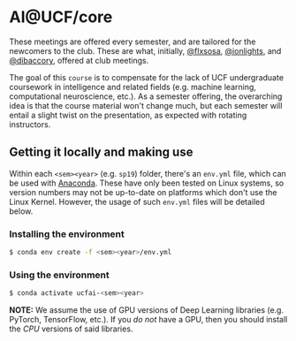 # AI@UCF/core

These meetings are offered every semester, and are tailored for the newcomers to the club. These are what, initially, [@flxsosa][felix-git], [@ionlights][john-git], and [@dibaccory][richard-git], offered at club meetings.

[felix-git]: https://github.com/flxsosoa
[john-git]: https://github.com/ionlights
[richard-git]: https://github.com/dibaccory

The goal of this `course` is to compensate for the lack of UCF undergraduate coursework in intelligence and related fields (e.g. machine learning, computational neuroscience, etc.). As a semester offering, the overarching idea is that the course material won't change much, but each semester will entail a slight twist on the presentation, as expected with rotating instructors.

## Getting it locally and making use
Within each `<sem><year>` (e.g. `sp19`) folder, there's an `env.yml` file, which can be used with [Anaconda](anaconda.org). These have only been tested on Linux systems, so version numbers may not be up-to-date on platforms which don't use the Linux Kernel. However, the usage of such `env.yml` files will be detailed below.

### Installing the environment
```bash
$ conda env create -f <sem><year>/env.yml
```

### Using the environment
```bash
$ conda activate ucfai-<sem><year>
```

**NOTE:** We assume the use of GPU versions of Deep Learning libraries (e.g. PyTorch, TensorFlow, etc.). If you *do not* have a GPU, then you should install the *CPU* versions of said libraries.
